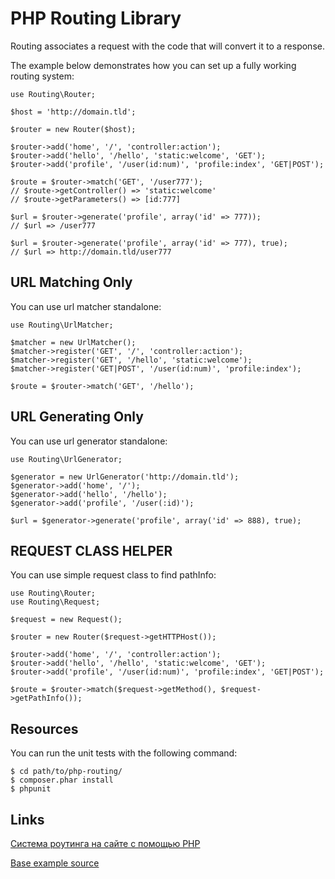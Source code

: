 PHP Routing Library
===================

Routing associates a request with the code that will convert it to a response.

The example below demonstrates how you can set up a fully working routing
system:

    use Routing\Router;

    $host = 'http://domain.tld';

    $router = new Router($host);

    $router->add('home', '/', 'controller:action');
    $router->add('hello', '/hello', 'static:welcome', 'GET');
    $router->add('profile', '/user(id:num)', 'profile:index', 'GET|POST');

    $route = $router->match('GET', '/user777');
    // $route->getController() => 'static:welcome'
    // $route->getParameters() => [id:777]

    $url = $router->generate('profile', array('id' => 777));
    // $url => /user777

    $url = $router->generate('profile', array('id' => 777), true);
    // $url => http://domain.tld/user777


URL Matching Only
-----------------

You can use url matcher standalone:

    use Routing\UrlMatcher;

    $matcher = new UrlMatcher();
    $matcher->register('GET', '/', 'controller:action');
    $matcher->register('GET', '/hello', 'static:welcome');
    $matcher->register('GET|POST', '/user(id:num)', 'profile:index');

    $route = $router->match('GET', '/hello');


URL Generating Only
-------------------

You can use url generator standalone:

    use Routing\UrlGenerator;

    $generator = new UrlGenerator('http://domain.tld');
    $generator->add('home', '/');
    $generator->add('hello', '/hello');
    $generator->add('profile', '/user(:id)');

    $url = $generator->generate('profile', array('id' => 888), true);


REQUEST CLASS HELPER
--------------------

You can use simple request class to find pathInfo:

    use Routing\Router;
    use Routing\Request;

    $request = new Request();

    $router = new Router($request->getHTTPHost());

    $router->add('home', '/', 'controller:action');
    $router->add('hello', '/hello', 'static:welcome', 'GET');
    $router->add('profile', '/user(id:num)', 'profile:index', 'GET|POST');

    $route = $router->match($request->getMethod(), $request->getPathInfo());


Resources
---------

You can run the unit tests with the following command:

    $ cd path/to/php-routing/
    $ composer.phar install
    $ phpunit

Links
-----
[Система роутинга на сайте с помощью PHP](http://www.itlessons.info/php/routing-library/)

[Base example source](http://demos.itlessons.info/res/024-php-routing.zip)
